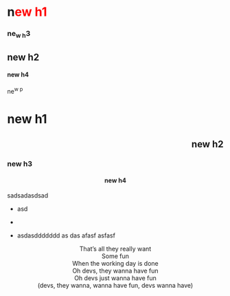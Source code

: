 <h1>n<span style="color: red;">ew h1</span></h1>

<h3 class="ql-align-center">ne<sub>w h</sub>3<sub><span class="ql-cursor">﻿</span></sub></h3>

<h2 class="ql-align-center">new h2</h2>

<h4>new h4</h4>

<p>ne<sup>w p<span class="ql-cursor">﻿</span></sup></p>
<h1>new h1</h1>

<h2 align="right">new h2</h2>

<h3>new h3</h3>

<h4 align='center'>new h4</h4>

<p>sadsadasdsad</p>
<ul><li><p>asd</p></li><li><p><br class="ProseMirror-trailingBreak"></p></li><li><p>asdasddddddd as das afasf asfasf</p></li></ul>

<p style="text-align:center">
        That’s all they really want<br>
        Some fun<br>
        When the working day is done<br>
        Oh devs, they wanna have fun<br>
        Oh devs just wanna have fun<br>
        (devs, they wanna, wanna have fun, devs wanna have)
      </p>
